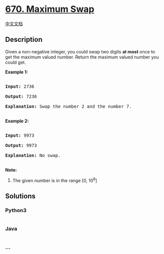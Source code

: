 # [670. Maximum Swap](https://leetcode.com/problems/maximum-swap)

[中文文档](/solution/0600-0699/0670.Maximum%20Swap/README.md)

## Description

<p>

Given a non-negative integer, you could swap two digits <b>at most</b> once to get the maximum valued number. Return the maximum valued number you could get.

</p>



<p><b>Example 1:</b><br />

<pre>

<b>Input:</b> 2736

<b>Output:</b> 7236

<b>Explanation:</b> Swap the number 2 and the number 7.

</pre>

</p>



<p><b>Example 2:</b><br />

<pre>

<b>Input:</b> 9973

<b>Output:</b> 9973

<b>Explanation:</b> No swap.

</pre>

</p>





<p><b>Note:</b><br>

<ol>

<li>The given number is in the range [0, 10<sup>8</sup>]</li>

</ol>

</p>

## Solutions

<!-- tabs:start -->

### **Python3**

```python

```

### **Java**

```java

```

### **...**

```

```

<!-- tabs:end -->
